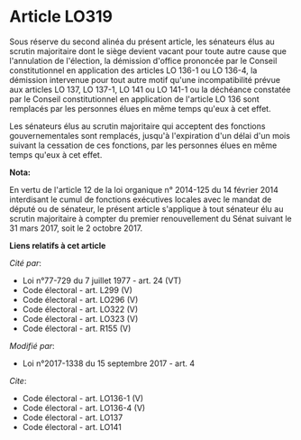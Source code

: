# Article LO319

Sous réserve du second alinéa du présent article, les sénateurs élus au scrutin majoritaire dont le siège devient vacant pour
toute autre cause que l'annulation de l'élection, la démission d'office prononcée par le Conseil constitutionnel en
application des articles LO 136-1 ou LO 136-4, la démission intervenue pour tout autre motif qu'une incompatibilité prévue
aux articles LO 137, LO 137-1, LO 141 ou LO 141-1 ou la déchéance constatée par le Conseil constitutionnel en application de
l'article LO 136 sont remplacés par les personnes élues en même temps qu'eux à cet effet.

Les sénateurs élus au scrutin majoritaire qui acceptent des fonctions gouvernementales sont remplacés, jusqu'à l'expiration
d'un délai d'un mois suivant la cessation de ces fonctions, par les personnes élues en même temps qu'eux à cet effet.

**Nota:**

En vertu de l'article 12 de la loi organique n° 2014-125 du 14 février 2014 interdisant le cumul de fonctions exécutives
locales avec le mandat de député ou de sénateur, le présent article s'applique à tout sénateur élu au scrutin majoritaire à
compter du premier renouvellement du Sénat suivant le 31 mars 2017, soit le 2 octobre 2017.

**Liens relatifs à cet article**

_Cité par_:

  - Loi n°77-729 du 7 juillet 1977 - art. 24 (VT)
  - Code électoral - art. L299 (V)
  - Code électoral - art. LO296 (V)
  - Code électoral - art. LO322 (V)
  - Code électoral - art. LO323 (V)
  - Code électoral - art. R155 (V)

_Modifié par_:

  - Loi n°2017-1338 du 15 septembre 2017 - art. 4

_Cite_:

  - Code électoral - art. LO136-1 (V)
  - Code électoral - art. LO136-4 (V)
  - Code électoral - art. LO137
  - Code électoral - art. LO141
